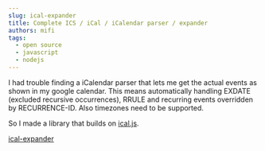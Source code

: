 ```yaml
---
slug: ical-expander
title: Complete ICS / iCal / iCalendar parser / expander
authors: mifi
tags:
  - open source
  - javascript
  - nodejs
---
```

I had trouble finding a iCalendar parser that lets me get the actual events as shown in my google calendar. This means automatically handling EXDATE (excluded recursive occurrences), RRULE and recurring events overridden by RECURRENCE-ID. Also timezones need to be supported.

So I made a library that builds on [ical.js](https://github.com/mozilla-comm/ical.js).

[ical-expander](https://github.com/mifi/ical-expander)
